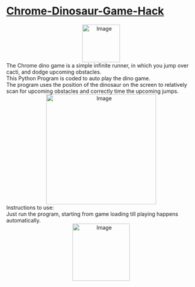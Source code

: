 # [Chrome-Dinosaur-Game-Hack](chrome://dino)
<div align="center" ><img src="https://github.com/sgagankumar/Chrome-Dinosaur-Game-Hack/blob/master/Images/IMG1.JPG" alt="Image" width=auto height=100px/></div>
The Chrome dino game is a simple infinite runner, in which you jump over cacti, and dodge upcoming obstacles.<br>
This Python Program is coded to auto play the dino game.<br>
The program uses the position of the dinosaur on the screen to relatively scan for upcoming obstacles and correctly time the upcoming jumps.
<div align="center" ><img src="https://github.com/sgagankumar/Chrome-Dinosaur-Game-Hack/blob/master/Images/IMG3.JPG" alt="Image" width=auto height=292px/></div>
Instructions to use:<br>
Just run the program, starting from game loading till playing happens automatically.
<div align="center" ><img src="https://github.com/sgagankumar/Chrome-Dinosaur-Game-Hack/blob/master/Images/Dino_non-birthday_version.gif" alt="Image" width=auto height=152px/></div>
